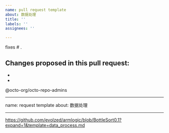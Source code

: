 ```yaml
---
name: pull request template
about: 数据处理
title: ''
labels: ''
assignees: ''

---
```


fixes # .

Changes proposed in this pull request:
-
-
-

@octo-org/octo-repo-admins

---
name: request template
about: 数据处理

---

https://github.com/evolzed/armlogic/blob/BottleSort0.1?expand=1&template=data_process.md
